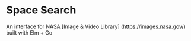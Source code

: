 # Space Search

An interface for NASA [Image & Video Library] (https://images.nasa.gov/) built with Elm + Go

